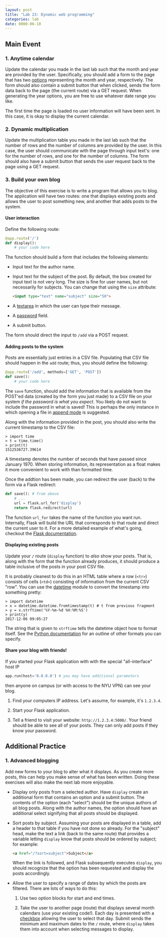 ```yaml
---
layout: post
title: "Lab 23: Dynamic web programming"
categories: lab
date: 0000-06-10
---
```


## Main Event


### <a name="webcal"></a>1. Anytime calendar
Update the calendar you made in the last lab such that the month and
year are provided by the user. Specifically, you should add a form to
the page that has two
[options](https://www.w3schools.com/tags/tag_option.asp) representing
the month and year, respectively. The form should also contain a
submit button that when clicked, sends the form data back to the page
(the current route) via a GET request. When generating the year
options, you are free to use whatever date range you like.

The first time the page is loaded no user information will have been
sent. In this case, it is okay to display the current calendar.


### <a name="multiplication"></a>2. Dynamic multiplication
Update the multiplication table you made in the last lab such that the
number of rows and the number of columns are provided by the user. In
this case, the user should communicate with the page through input
text's: one for the number of rows, and one for the number of
columns. The form should also have a submit button that sends the user
request back to the page using a GET request.


### <a name="blog"></a>3. Build your own blog
The objective of this exercise is to write a program that allows you
to blog. The application will have two routes: one that displays
existing posts and allows the user to post something new, and another
that adds posts to the system.

#### User interaction

Define the following route:

```python
@app.route('/')
def display():
    # your code here
```

The function should build a form that includes the following elements:

* Input text for the author name.

* Input text for the subject of the post. By default, the box created
  for input text is not very long. The size is fine for user names,
  but not necessarily for subjects. You can change that using the `size`
  attribute:

  ```html
  <input type="text" name="subject" size="50">
  ```

* A [textarea](https://www.w3schools.com/tags/tag_textarea.asp) in
  which the user can type their message.

* A
  [password](https://www.w3schools.com/html/html_form_input_types.asp)
  field.

* A submit button.

The form should direct the input to `/add` via a POST request.

#### Adding posts to the system

Posts are essentially just entries in a CSV file. Populating that CSV
file should happen in the `add` route; thus, you should define the
following:

```python
@app.route('/add', methods=['GET', 'POST'])
def save():
    # your code here
```

The `save` function, should add the information that is available from
the POST'ed data (created by the form you just made) to a CSV file on
your system *if the password is what you expect*. You likely do not
want to include the password in what is saved! This is perhaps the
only instance in which opening a file in [append
mode](https://docs.python.org/3/library/functions.html#open) is
suggested.

Along with the information provided in the post, you should also write
the current timestamp to the CSV file:

```
> import time
> t = time.time()
> print(t)
1512536727.39614
```

A timestamp denotes the number of seconds that have passed since
January 1970. When storing information, its representation as a float
makes it more convenient to work with than formatted time.

Once the addtion has been made, you can redirect the user (back) to
the form via a Flask redirect:

```python
def save(): # from above
    # ...
    url = flask.url_for('display')
    return flask.redirect(url)
```

The function `url_for` takes the name of the function you want
run. Internally, Flask will build the URL that corresponds to that
route and direct the current user to it. For a more detailed example
of what's going, checkout the [Flask
documentation](http://flask.pocoo.org/docs/0.12/quickstart/#url-building).

#### Displaying existing posts

Update your `/` route (`display` function) to *also* show your
posts. That is, along with the form that the function already
produces, it should produce a table inclusive of the posts in your
post CSV file.

It is probably cleanest to do this in an HTML table where a row
(`<tr>`) consists of cells (`<td>`) consisting of information from the
current CSV "row". You can use the [datetime]() module to convert the
timestamp into something pretty:

```
> import datetime
> x = datetime.datetime.fromtimestamp(t) # t from previous fragment
> y = x.strftime('%Y-%m-%d %H:%M:%S')
> print(y)
2017-12-06 09:05:27
```

The string that is given to `strftime` tells the datetime object how
to format itself. See the [Python
documentation](https://docs.python.org/3/library/time.html#time.strftime)
for an outline of other formats you can specify.

#### Share your blog with friends!

If you started your Flask application with with the special
"all-interface" host IP

```python
app.run(host='0.0.0.0') # you may have additional parameters
```

then anyone on campus (or with access to the NYU VPN) can see your
blog.

1. Find your computers IP address. Let's assume, for example, it's
   `1.2.3.4`.

2. Start your Flask application.

3. Tell a friend to visit your website: `http://1.2.3.4:5000/`. Your
   friend should be able to see all of your posts. They can only add
   posts if they know your password.


## Additional Practice


### <a name="blogfilters"></a>1. Advanced blogging
Add new forms to your blog to alter what it displays. As you create
more posts, this can help you make sense of what has been
written. Doing these exercises will also make the next lab more
enjoyable.

* Display only posts from a selected author. Have `display` create an
  additional form that contains an option and a submit button. The
  contents of the option (each "select") should be the unique authors
  of all blog posts. Along with the author names, the option should
  have an additional select signifying that all posts should be
  displayed.

* Sort posts by subject. Assuming your posts are displayed in a table,
  add a header to that table if you have not done so already. For the
  "subject" head, make the text a link (back to the same route) that
  provides a variable letting `display` know that posts should be
  ordered by subject; for example:

  ```html
  <a href="/?sort=subject">Subject</a>
  ```

  When the link is followed, and Flask subsequently executes
  `display`, you should recognize that the option has been requested
  and display the posts accordingly.

* Allow the user to specify a range of dates by which the posts are
  filtered. There are lots of ways to do this:

  1. Use two option blocks for start and end times.

  2. Take the user to another page (route) that displays several month
     calendars (use your existing code!). Each day is presented with a
     [checkbox](https://www.w3schools.com/tags/att_input_checked.asp)
     allowing the user to select that day. Submit sends the minimum
     and maximum dates to the `/` route, where `display` takes them
     into account when selecting messages to display.

